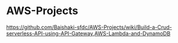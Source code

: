 # AWS-Projects
https://github.com/Baishaki-sfdc/AWS-Projects/wiki/Build-a-Crud-serverless-API-using-API-Gateway,AWS-Lambda-and-DynamoDB
